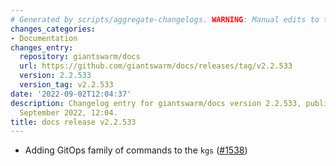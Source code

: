 ```yaml
---
# Generated by scripts/aggregate-changelogs. WARNING: Manual edits to this files will be overwritten.
changes_categories:
- Documentation
changes_entry:
  repository: giantswarm/docs
  url: https://github.com/giantswarm/docs/releases/tag/v2.2.533
  version: 2.2.533
  version_tag: v2.2.533
date: '2022-09-02T12:04:37'
description: Changelog entry for giantswarm/docs version 2.2.533, published on 02
  September 2022, 12:04.
title: docs release v2.2.533
---
```


- Adding GitOps family of commands to the `kgs` ([#1538](https://github.com/giantswarm/docs/pull/1538))
